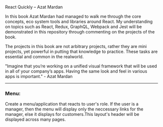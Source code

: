 React Quickly – Azat Mardan

In this book Azat Mardan had managed to walk me through the core concepts, eco system tools and libraries around React. My understanding on topics such as React, Redux, GraphQL, Webpack and Jest will be demonstrated in this repository through commenting on the projects of the book.

The projects in this book are not arbitrary projects, rather they are mini projects, yet powerful in putting that knowledge to practice. These tasks are essential and common in the realworld.

"Imagine that you’re working on a unified visual framework that will be used in all of your company’s apps. Having the same look and feel in various apps is important." - Azat Mardan

---
### Menu:
Create a menu/application that reacts to user's role. If the user is a manager, then the menu will display only the neccessary links for the manager, else it displays for customers.This layout's header will be displayed across many pages.
